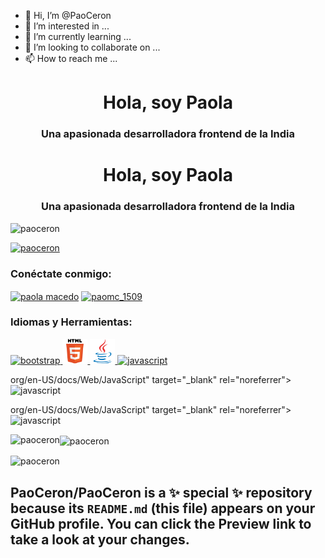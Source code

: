 - 👋 Hi, I’m @PaoCeron
- 👀 I’m interested in ...
- 🌱 I’m currently learning ...
- 💞️ I’m looking to collaborate on ...
- 📫 How to reach me ...
<h1 align="center">Hola, soy Paola</h1>
<h3 align="center">Una apasionada desarrolladora frontend de la India</h3>
<h1 align="center">Hola, soy Paola</h1>
<h3 align="center">Una apasionada desarrolladora frontend de la India</h3>

<p align="left"> <img src=" https://komarev.com/ghpvc/?username=paoceron&label=Profile%20views&color=0e75b6&style=flat" alt="paoceron" /> </p>

<p align="left"> <a href="https:/ /github.com/ryo-ma/github-profile-trofeo"><img src="https://github-perfil-trofeo.vercel.app/?username=paoceron" alt="paoceron" /></a > </p>

<h3 align="left">Conéctate conmigo:</h3>
<p align="left">
<a href="https://fb.com/paola macedo" target="blank" ><img align="center" src="https://raw.githubusercontent.com/rahuldkjain/github-profile-readme-generator/master/src/images/icons/Social/facebook.svg" alt="paola macedo" altura ="30" ancho="40" /></a>
<a href="https://instagram.com/paomc_1509" target="blank"><img align="center" src="https://raw.githubusercontent.com/rahuldkjain/github-profile-readme-generator /master/src/images/icons/Social/instagram.svg" alt="paomc_1509" height="30" width="40" /></a>
</p>

<h3 align="left">Idiomas y Herramientas:</h3>
<p align="left"> <a href="https://getbootstrap.com" target="_blank" rel="noreferrer"> <img src="https://raw.githubusercontent.com/devicons/devicon /master/icons/bootstrap/bootstrap-plain-wordmark.svg" alt="bootstrap" width="40" height="40"/> </a> <a href="https://www.w3.org /html/" target="_blank" rel="noreferrer"> <img src="https://raw.githubusercontent.com/devicons/devicon/master/icons/html5/html5-original-wordmark.svg" alt= "html5" width="40" height="40"/> </a> <a href="https://www.java.com" target="_blank" rel="noreferrer"> <img src="https://raw.githubusercontent.com/devicons/devicon/master/icons/java/java-original.svg" alt="java" width="40" height="40"/> </a > <a href="https://developer.mozilla.org/en-US/docs/Web/JavaScript" target="_blank" rel="noreferrer"> <img src="https://raw.githubusercontent. com/devicons/devicon/master/icons/javascript/javascript-original.svg" alt="javascript" ancho="40" altura="40"/> </a> </p>org/en-US/docs/Web/JavaScript" target="_blank" rel="noreferrer"> <img src="https://raw.githubusercontent.com/devicons/devicon/master/icons/javascript/javascript- original.svg" alt="javascript" ancho="40" altura="40"/> </a> </p>org/en-US/docs/Web/JavaScript" target="_blank" rel="noreferrer"> <img src="https://raw.githubusercontent.com/devicons/devicon/master/icons/javascript/javascript- original.svg" alt="javascript" ancho="40" altura="40"/> </a> </p>

<p><img align="left" src="https://github-readme-stats.vercel.app/api/top-langs?username=paoceron&show_icons=true&locale=en&layout=compact" alt="paoceron" /> </p>

<p> <img align="center" src="https://github-readme-stats.vercel.app/api?username=paoceron&show_icons=true&locale=en" alt="paoceron" /> </p>

<p><img align="center" src="https://github-readme-streak-stats.herokuapp.com/?user=paoceron&" alt="paoceron" /></p>


PaoCeron/PaoCeron is a ✨ special ✨ repository because its `README.md` (this file) appears on your GitHub profile.
You can click the Preview link to take a look at your changes.
---
